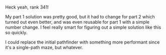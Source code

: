 Heck yeah, rank 341!

My part 1 solution was pretty good, but it had to change for part 2 which turned out even better, and was even reusable for part 1 with a simple number change. I feel really smart for figuring out a simple solution like this so quickly.

I could replace the initial pathfinder with something more performant since it's a single-path maze, but whatever.
